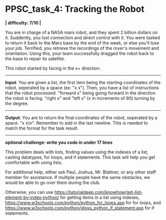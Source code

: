 # PPSC_task_4: Tracking the Robot
**| difficulty: 7/10 |**

You are in charge of a NASA mars robot, and they spent 2 billion dollars on it. Suddently, you lost connection and direct control with it. You were tasked to return it back to the Mars base by the end of the week, or else you'll lose your job. Terrified, you retrieve the recordings of the rover's movement and orientation. Using this, your team successfully dragged the robot back to the base to repair its satellite.

This robot started by facing in the x+ direction. 
__________________________________________________________________________________
**Input**:
You are given a list, the first item being the starting coordinates of the robot, seperated by a space (ex: "x x"). Then, you have a list of instructions that the robot processed. "forward x" being going forward in the direction the robot is facing. "right x" and "left x" (x in increments of 90) turning by the degree. 
__________________________________________________________________________________
**Output**:
You are to return the final coordinates of the robot, seperated by a space. "x x\n". Remember to add in the last newline. This is needed to match the format for the task result.
__________________________________________________________________________________
**optional challenge: write you code in under 17 lines**

This problem deals with lists, finding values using the indexes of a list, casting datatypes, for loops, and if statements. This task will help you get comfortable with using lists.

For additional help, either ask Paul, Joshua, Mr. Blattner, or any other staff member for assistance. If multiple people have the same obstacles, we would be able to go over them during the club. 

Otherwise, you can use https://tutorialdeep.com/knowhow/get-list-element-by-index-python/ for getting items in a list using indexes, https://www.w3schools.com/python/python_for_loops.asp for for loops, and https://www.w3schools.com/python/gloss_python_if_statement.asp for if statements. 
